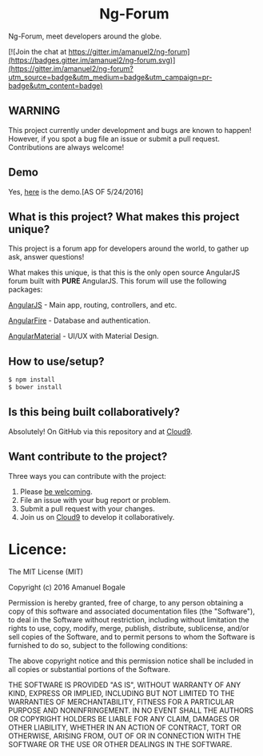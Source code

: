 
<h1 align="center"> Ng-Forum</h1>

Ng-Forum, meet developers around the globe.

 [![Join the chat at https://gitter.im/amanuel2/ng-forum](https://badges.gitter.im/amanuel2/ng-forum.svg)](https://gitter.im/amanuel2/ng-forum?utm_source=badge&utm_medium=badge&utm_campaign=pr-badge&utm_content=badge)


## WARNING
This project currently under development and bugs are known to happen! However, if you spot a bug file an issue or submit a pull request. Contributions are always welcome!

## Demo

Yes, [here](http://ng-forum.site88.net) is the demo.[AS OF 5/24/2016]

## What is this project? What makes this project unique?
This project is a forum app for developers around the world, to gather up ask, answer questions!

What makes this unique, is that this is the only open source AngularJS forum built with **PURE** AngularJS. This forum will use the following packages:

[AngularJS](http://angularjs.org/) - Main app, routing, controllers, and etc.

[AngularFire](https://www.firebase.com/docs/web/libraries/angular/) - Database and authentication.

[AngularMaterial](https://material.angularjs.org/latest/) - UI/UX with Material Design. 

## How to use/setup?

```bash
$ npm install
$ bower install
```

## Is this being built collaboratively?

Absolutely! On GitHub via this repository and at [Cloud9](https://ide.c9.io/amanuel2/fourm2).


## Want contribute to the project?

Three ways you can contribute with the project:

1. Please [be welcoming](http://contributor-covenant.org/).
2. File an issue with your bug report or problem.
3. Submit a pull request with your changes.
4. Join us on [Cloud9](https://ide.c9.io/amanuel2/fourm2) to develop it collaboratively.

# Licence:

The MIT License (MIT)

Copyright (c) 2016 Amanuel Bogale

Permission is hereby granted, free of charge, to any person obtaining a copy of this software and associated documentation files (the "Software"), to deal in the Software without restriction, including without limitation the rights to use, copy, modify, merge, publish, distribute, sublicense, and/or sell copies of the Software, and to permit persons to whom the Software is furnished to do so, subject to the following conditions:

The above copyright notice and this permission notice shall be included in all copies or substantial portions of the Software.

THE SOFTWARE IS PROVIDED "AS IS", WITHOUT WARRANTY OF ANY KIND, EXPRESS OR IMPLIED, INCLUDING BUT NOT LIMITED TO THE WARRANTIES OF MERCHANTABILITY, FITNESS FOR A PARTICULAR PURPOSE AND NONINFRINGEMENT. IN NO EVENT SHALL THE AUTHORS OR COPYRIGHT HOLDERS BE LIABLE FOR ANY CLAIM, DAMAGES OR OTHER LIABILITY, WHETHER IN AN ACTION OF CONTRACT, TORT OR OTHERWISE, ARISING FROM, OUT OF OR IN CONNECTION WITH THE SOFTWARE OR THE USE OR OTHER DEALINGS IN THE SOFTWARE.

